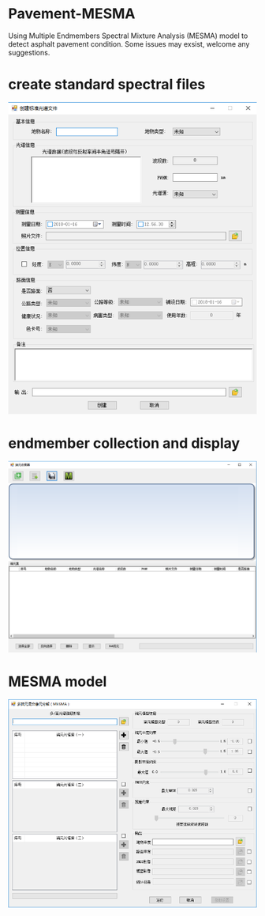 # Pavement-MESMA
Using Multiple Endmembers Spectral Mixture Analysis (MESMA) model to detect asphalt pavement condition. Some issues may exsist, welcome any suggestions.

# create standard spectral files
![Image text](https://raw.githubusercontent.com/iFun0/Pavement-MESMA/master/images/2.png)

# endmember collection and display
![Image text](https://raw.githubusercontent.com/iFun0/Pavement-MESMA/master/images/3.png)

# MESMA model
![Image text](https://raw.githubusercontent.com/iFun0/Pavement-MESMA/master/images/1.png)



